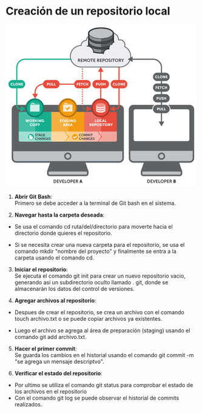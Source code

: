 # Creación de un repositorio local
![Repositorio local](image-2.png)  

1. **Abrir Git Bash**:   
Primero se debe acceder a la terminal de Git bash en el sistema.  

2. **Navegar hasta la carpeta deseada**:  
- Se usa el comando cd ruta/del/directorio para moverte hacia el directorio donde quieres el repositorio.  

- Si se necesita crear una nueva carpeta para el repositorio, se usa el comando mkdir "nombre del proyecto" y finalmente se entra a la carpeta usando el comando cd.  

3. **Iniciar el repositorio**:  
Se ejecuta el comando git init para crear un nuevo repositorio vacio, generando así un subdirectorio oculto llamado . git, donde se almacenarán los datos del control de versiones.  

4. **Agregar archivos al repositorio**:  
- Despues de crear el repositorio, se crea un archivo con el comando touch archivo.txt o se puede copiar archivos ya existentes.  

- Luego el archivo se agrega al área de preparación (staging) usando el comando git add archivo.txt.

5. **Hacer el primer commit**:  
Se guarda los cambios en el historial usando el comando   git commit -m "se agrega un mensaje descriptvo".   

6. **Verificar el estado del repositorio**:  
- Por ultimo se utiliza el comando git status para comprobar el estado de los archivos en el repositorio  
- Con el comando git log se puede observar el historial de commits realizados.    





 



 

